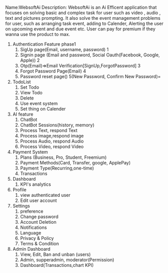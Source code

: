 <!-- Requirement -->

Name:WebsoftAi
Description: WebsoftAi is an Ai Efficent application that focuses on solving basic and complex task for user such as video , audio , text and pictures prompting.
It also solve the event management problems for user, such as arranging task event, adding to Calender, Alerting the user on upcoming event and due event etc.
User can pay for premium if they wanna use the product to max.

1. Authentication Feature phase1
   1. SigUp page(Email, username, password) 1
   2. Signin page (Email and password, Social Oauth(Facebook, Google, Apple)) 2
   3. Otp(Email)=>Email Verification[SignUp,ForgotPassword] 3
   4. Forgot Password Page(Email) 4
   5. Password reset page() 5(New Password, Confirm New Password)=
2. TodoList
   1. Set Todo
   2. View Todo
   3. Delete
   4. Use event system
   5. Set thing on Calender
3. AI feature
   1. ChatBot
   2. ChatBot Sessions(history, memory)
   3. Process Text, respond Text
   4. Process image,respond image
   5. Process Audio, respond Audio
   6. Process Video, respond Video
4. Payment System
   1. Plans (Business, Pro, Student, Freemium)
   2. Payment Methods(Card, Transfer, google, ApplePay)
   3. Payment Type(Recurring,one-time)
   4. Transactions
5. Dashboard
   1. KPI's analytics
6. Profile
   1. view authenticated user
   2. Edit user account
7. Settings
   1. preference
   2. Change password
   3. Account Deletion
   4. Notifications
   5. Language
   6. Privacy & Policy
   7. Terms & Condition
8. Admin Dashboard
   1. View, Edit, Ban and unban (users)
   2. Admin, supperadmin, moderator(Permission)
   3. Dashboard(Transactions,chart KPI)
